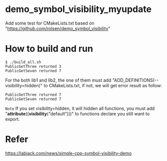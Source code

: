 # demo_symbol_visibility_myupdate

Add some test for CMakeLists.txt based on "https://github.com/rolsen/demo_symbol_visibility" <br>

# How to build and run

    $ ./build_all.sh
    PublicGetThree returned 3
    PublicGetSeven returned 7


For the both lib1 and lib2, the one of them must add "ADD_DEFINITIONS(--visibility=hidden)" to CMakeLists.txt, if not, we will get error result as follow:

    PublicGetThree returned 7
    PublicGetSeven returned 7

``Note`` If you set visibility=hidden, it will hidden all functions, you must add "__attribute__((__visibility__("default")))" to functions declare you still want to export.

# Refer
https://labjack.com/news/simple-cpp-symbol-visibility-demo <br>
